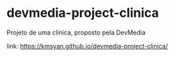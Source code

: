 # devmedia-project-clinica
Projeto de uma clínica, proposto pela DevMedia

link: https://kmsyan.github.io/devmedia-project-clinica/
